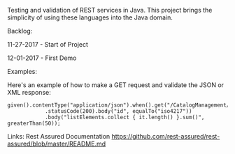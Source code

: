 Testing and validation of REST services in Java. This project brings the simplicity of using these languages into the Java domain.

Backlog:

11-27-2017 - Start of Project

12-01-2017 - First Demo


Examples:

Here's an example of how to make a GET request and validate the JSON or XML response:

	given().contentType("application/json").when().get("/CatalogManagement/v2/referenceList/iso4217").then()
				.statusCode(200).body("id", equalTo("iso4217"))
				.body("listElements.collect { it.length() }.sum()", greaterThan(50));
				

Links:
Rest Assured Documentation
https://github.com/rest-assured/rest-assured/blob/master/README.md				
